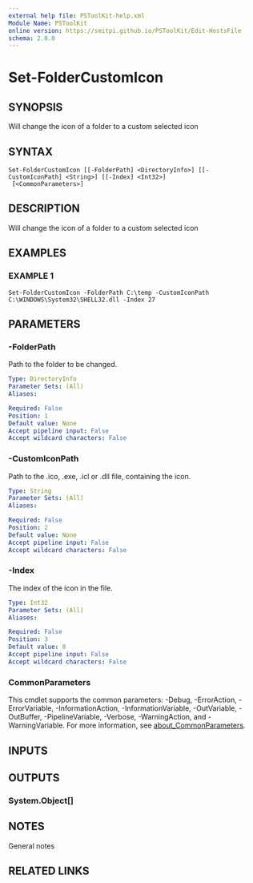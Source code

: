 ```yaml
---
external help file: PSToolKit-help.xml
Module Name: PSToolKit
online version: https://smitpi.github.io/PSToolKit/Edit-HostsFile
schema: 2.0.0
---
```


# Set-FolderCustomIcon

## SYNOPSIS
Will change the icon of a folder to a custom selected icon

## SYNTAX

```
Set-FolderCustomIcon [[-FolderPath] <DirectoryInfo>] [[-CustomIconPath] <String>] [[-Index] <Int32>]
 [<CommonParameters>]
```

## DESCRIPTION
Will change the icon of a folder to a custom selected icon

## EXAMPLES

### EXAMPLE 1
```
Set-FolderCustomIcon -FolderPath C:\temp -CustomIconPath C:\WINDOWS\System32\SHELL32.dll -Index 27
```

## PARAMETERS

### -FolderPath
Path to the folder to be changed.

```yaml
Type: DirectoryInfo
Parameter Sets: (All)
Aliases:

Required: False
Position: 1
Default value: None
Accept pipeline input: False
Accept wildcard characters: False
```

### -CustomIconPath
Path to the .ico, .exe, .icl or .dll file, containing the icon.

```yaml
Type: String
Parameter Sets: (All)
Aliases:

Required: False
Position: 2
Default value: None
Accept pipeline input: False
Accept wildcard characters: False
```

### -Index
The index of the icon in the file.

```yaml
Type: Int32
Parameter Sets: (All)
Aliases:

Required: False
Position: 3
Default value: 0
Accept pipeline input: False
Accept wildcard characters: False
```

### CommonParameters
This cmdlet supports the common parameters: -Debug, -ErrorAction, -ErrorVariable, -InformationAction, -InformationVariable, -OutVariable, -OutBuffer, -PipelineVariable, -Verbose, -WarningAction, and -WarningVariable. For more information, see [about_CommonParameters](http://go.microsoft.com/fwlink/?LinkID=113216).

## INPUTS

## OUTPUTS

### System.Object[]
## NOTES
General notes

## RELATED LINKS
